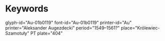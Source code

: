 # Keywords
glyph-id="Au-01b0119"
font-id="Au-01b0119"
printer-id="Au"
printer="Aleksander Augezdecki"
period="1549–1561?"
place="Królewiec-Szamotuły"
PT plate="404"
